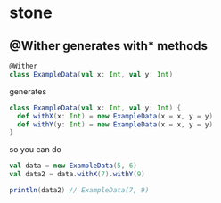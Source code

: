 # stone

## @Wither generates with* methods

```scala
@Wither
class ExampleData(val x: Int, val y: Int)
```
generates
```scala
class ExampleData(val x: Int, val y: Int) {
  def withX(x: Int) = new ExampleData(x = x, y = y)
  def withY(y: Int) = new ExampleData(x = x, y = y)
}
```
so you can do
```scala
val data = new ExampleData(5, 6)
val data2 = data.withX(7).withY(9)

println(data2) // ExampleData(7, 9)
```
